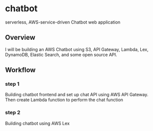 # chatbot
serverless, AWS-service-driven Chatbot web application 

## Overview
I will be building an AWS Chatbot using S3, API Gateway, Lambda, Lex, DynamoDB, Elastic Search, and some open source API. 

## Workflow 
### step 1
Building chatbot frontend and set up chat API using AWS API Gateway. Then create Lambda function to perform the chat function 
### step 2 
Building chatbot using AWS Lex 
